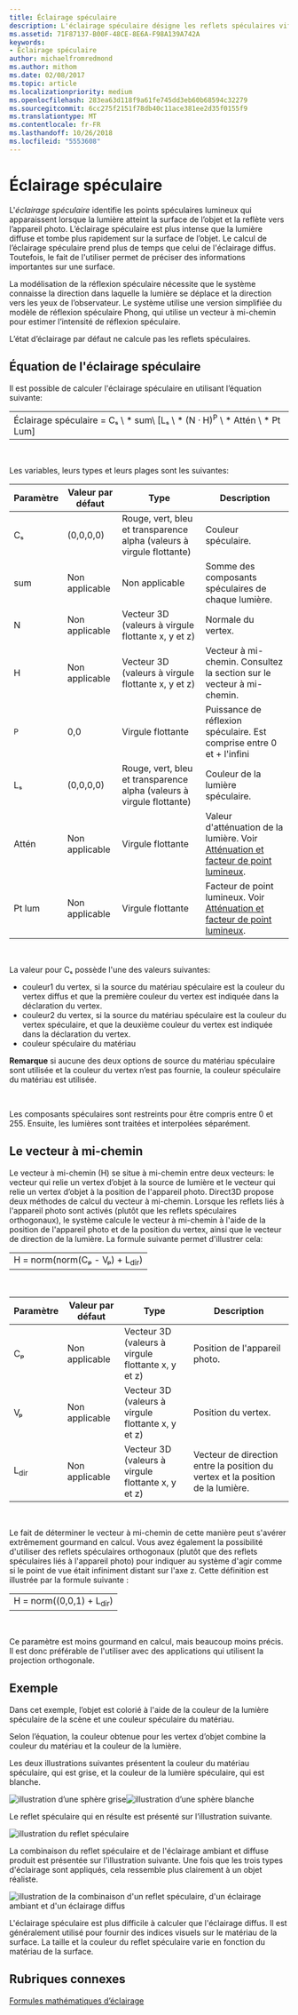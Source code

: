 ```yaml
---
title: Éclairage spéculaire
description: L'éclairage spéculaire désigne les reflets spéculaires vifs qui surviennent lorsque la lumière atteint la surface d'un objet et se reflète sur l'appareil photo.
ms.assetid: 71F87137-B00F-48CE-8E6A-F98A139A742A
keywords:
- Éclairage spéculaire
author: michaelfromredmond
ms.author: mithom
ms.date: 02/08/2017
ms.topic: article
ms.localizationpriority: medium
ms.openlocfilehash: 283ea63d118f9a61fe745dd3eb60b68594c32279
ms.sourcegitcommit: 6cc275f2151f78db40c11ace381ee2d35f0155f9
ms.translationtype: MT
ms.contentlocale: fr-FR
ms.lasthandoff: 10/26/2018
ms.locfileid: "5553608"
---
```

# <a name="specular-lighting"></a>Éclairage spéculaire


L'*éclairage spéculaire* identifie les points spéculaires lumineux qui apparaissent lorsque la lumière atteint la surface de l’objet et la reflète vers l’appareil photo. L’éclairage spéculaire est plus intense que la lumière diffuse et tombe plus rapidement sur la surface de l’objet. Le calcul de l’éclairage spéculaire prend plus de temps que celui de l'éclairage diffus. Toutefois, le fait de l'utiliser permet de préciser des informations importantes sur une surface.

La modélisation de la réflexion spéculaire nécessite que le système connaisse la direction dans laquelle la lumière se déplace et la direction vers les yeux de l’observateur. Le système utilise une version simplifiée du modèle de réflexion spéculaire Phong, qui utilise un vecteur à mi-chemin pour estimer l’intensité de réflexion spéculaire.

L’état d’éclairage par défaut ne calcule pas les reflets spéculaires.

## <a name="span-idspecularlightingequationspanspan-idspecularlightingequationspanspan-idspecularlightingequationspanspecular-lighting-equation"></a><span id="Specular_Lighting_Equation"></span><span id="specular_lighting_equation"></span><span id="SPECULAR_LIGHTING_EQUATION"></span>Équation de l'éclairage spéculaire


Il est possible de calculer l'éclairage spéculaire en utilisant l’équation suivante:

|                                                                             |
|-----------------------------------------------------------------------------|
| Éclairage spéculaire = Cₛ \ * sum\ [Lₛ \ * (N · H)<sup>P</sup> \ * Attén \ * Pt Lum\] |

 

Les variables, leurs types et leurs plages sont les suivantes:

| Paramètre    | Valeur par défaut | Type                                                             | Description                                                                                            |
|--------------|---------------|------------------------------------------------------------------|--------------------------------------------------------------------------------------------------------|
| Cₛ           | (0,0,0,0)     | Rouge, vert, bleu et transparence alpha (valeurs à virgule flottante) | Couleur spéculaire.                                                                                        |
| sum          | Non applicable           | Non applicable                                                              | Somme des composants spéculaires de chaque lumière.                                                          |
| N            | Non applicable           | Vecteur 3D (valeurs à virgule flottante x, y et z)                    | Normale du vertex.                                                                                         |
| H            | Non applicable           | Vecteur 3D (valeurs à virgule flottante x, y et z)                    | Vecteur à mi-chemin. Consultez la section sur le vecteur à mi-chemin.                                                |
| <sup>P</sup> | 0,0           | Virgule flottante                                                   | Puissance de réflexion spéculaire. Est comprise entre 0 et + l'infini                                                     |
| Lₛ           | (0,0,0,0)     | Rouge, vert, bleu et transparence alpha (valeurs à virgule flottante) | Couleur de la lumière spéculaire.                                                                                  |
| Attén        | Non applicable           | Virgule flottante                                                   | Valeur d'atténuation de la lumière. Voir [Atténuation et facteur de point lumineux](attenuation-and-spotlight-factor.md). |
| Pt lum         | Non applicable           | Virgule flottante                                                   | Facteur de point lumineux. Voir [Atténuation et facteur de point lumineux](attenuation-and-spotlight-factor.md).        |

 

La valeur pour Cₛ possède l'une des valeurs suivantes:

-   couleur1 du vertex, si la source du matériau spéculaire est la couleur du vertex diffus et que la première couleur du vertex est indiquée dans la déclaration du vertex.
-   couleur2 du vertex, si la source du matériau spéculaire est la couleur du vertex spéculaire, et que la deuxième couleur du vertex est indiquée dans la déclaration du vertex.
-   couleur spéculaire du matériau

**Remarque**  si aucune des deux options de source du matériau spéculaire sont utilisée et la couleur du vertex n’est pas fournie, la couleur spéculaire du matériau est utilisée.

 

Les composants spéculaires sont restreints pour être compris entre 0 et 255. Ensuite, les lumières sont traitées et interpolées séparément.

## <a name="span-idthehalfwayvectorspanspan-idthehalfwayvectorspanspan-idthehalfwayvectorspanthe-halfway-vector"></a><span id="The_Halfway_Vector"></span><span id="the_halfway_vector"></span><span id="THE_HALFWAY_VECTOR"></span>Le vecteur à mi-chemin


Le vecteur à mi-chemin (H) se situe à mi-chemin entre deux vecteurs: le vecteur qui relie un vertex d’objet à la source de lumière et le vecteur qui relie un vertex d’objet à la position de l'appareil photo. Direct3D propose deux méthodes de calcul du vecteur à mi-chemin. Lorsque les reflets liés à l'appareil photo sont activés (plutôt que les reflets spéculaires orthogonaux), le système calcule le vecteur à mi-chemin à l'aide de la position de l'appareil photo et de la position du vertex, ainsi que le vecteur de direction de la lumière. La formule suivante permet d'illustrer cela:

|                                           |
|-------------------------------------------|
| H = norm(norm(Cₚ - Vₚ) + L<sub>dir</sub>) |

 

| Paramètre       | Valeur par défaut | Type                                          | Description                                                  |
|-----------------|---------------|-----------------------------------------------|--------------------------------------------------------------|
| Cₚ              | Non applicable           | Vecteur 3D (valeurs à virgule flottante x, y et z) | Position de l'appareil photo.                                             |
| Vₚ              | Non applicable           | Vecteur 3D (valeurs à virgule flottante x, y et z) | Position du vertex.                                             |
| L<sub>dir</sub> | Non applicable           | Vecteur 3D (valeurs à virgule flottante x, y et z) | Vecteur de direction entre la position du vertex et la position de la lumière. |

 

Le fait de déterminer le vecteur à mi-chemin de cette manière peut s'avérer extrêmement gourmand en calcul. Vous avez également la possibilité d'utiliser des reflets spéculaires orthogonaux (plutôt que des reflets spéculaires liés à l'appareil photo) pour indiquer au système d'agir comme si le point de vue était infiniment distant sur l'axe z. Cette définition est illustrée par la formule suivante :

|                                     |
|-------------------------------------|
| H = norm((0,0,1) + L<sub>dir</sub>) |

 

Ce paramètre est moins gourmand en calcul, mais beaucoup moins précis. Il est donc préférable de l'utiliser avec des applications qui utilisent la projection orthogonale.

## <a name="span-idexamplespanspan-idexamplespanspan-idexamplespanexample"></a><span id="Example"></span><span id="example"></span><span id="EXAMPLE"></span>Exemple


Dans cet exemple, l’objet est colorié à l'aide de la couleur de la lumière spéculaire de la scène et une couleur spéculaire du matériau.

Selon l’équation, la couleur obtenue pour les vertex d’objet combine la couleur du matériau et la couleur de la lumière.

Les deux illustrations suivantes présentent la couleur du matériau spéculaire, qui est grise, et la couleur de la lumière spéculaire, qui est blanche.

![illustration d’une sphère grise](images/amb1.jpg)![illustration d’une sphère blanche](images/lightwhite.jpg)

Le reflet spéculaire qui en résulte est présenté sur l’illustration suivante.

![illustration du reflet spéculaire](images/lights.jpg)

La combinaison du reflet spéculaire et de l'éclairage ambiant et diffuse produit est présentée sur l'illustration suivante. Une fois que les trois types d'éclairage sont appliqués, cela ressemble plus clairement à un objet réaliste.

![illustration de la combinaison d'un reflet spéculaire, d'un éclairage ambiant et d'un éclairage diffus](images/lightads.jpg)

L'éclairage spéculaire est plus difficile à calculer que l'éclairage diffus. Il est généralement utilisé pour fournir des indices visuels sur le matériau de la surface. La taille et la couleur du reflet spéculaire varie en fonction du matériau de la surface.

## <a name="span-idrelated-topicsspanrelated-topics"></a><span id="related-topics"></span>Rubriques connexes


[Formules mathématiques d’éclairage](mathematics-of-lighting.md)

 

 




